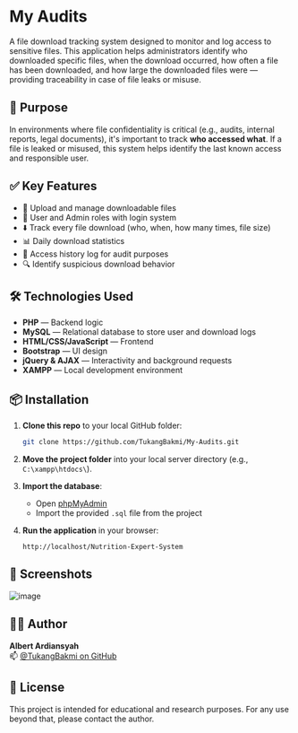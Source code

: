 # My Audits

A file download tracking system designed to monitor and log access to sensitive files. This application helps administrators identify who downloaded specific files, when the download occurred, how often a file has been downloaded, and how large the downloaded files were — providing traceability in case of file leaks or misuse.

## 🔐 Purpose

In environments where file confidentiality is critical (e.g., audits, internal reports, legal documents), it's important to track **who accessed what**. If a file is leaked or misused, this system helps identify the last known access and responsible user.

## ✅ Key Features

- 📁 Upload and manage downloadable files
- 👥 User and Admin roles with login system
- ⬇️ Track every file download (who, when, how many times, file size)
- 📊 Daily download statistics
- 🧾 Access history log for audit purposes
- 🔍 Identify suspicious download behavior

## 🛠 Technologies Used

- **PHP** — Backend logic
- **MySQL** — Relational database to store user and download logs
- **HTML/CSS/JavaScript** — Frontend
- **Bootstrap** — UI design
- **jQuery & AJAX** — Interactivity and background requests
- **XAMPP** — Local development environment

## 📦 Installation

1. **Clone this repo** to your local GitHub folder:
   ```bash
   git clone https://github.com/TukangBakmi/My-Audits.git
   ```
2. **Move the project folder** into your local server directory (e.g., `C:\xampp\htdocs\`).

3. **Import the database**:
   - Open [phpMyAdmin](http://localhost/phpmyadmin)
   - Import the provided `.sql` file from the project

4. **Run the application** in your browser:
   ```
   http://localhost/Nutrition-Expert-System
   ```

## 📸 Screenshots
![image](https://github.com/user-attachments/assets/3a48531c-70b5-4bc8-9658-ab14312c1b15)

## 🙋‍♂️ Author

**Albert Ardiansyah**  
📫 [@TukangBakmi on GitHub](https://github.com/TukangBakmi)

## 📃 License

This project is intended for educational and research purposes. For any use beyond that, please contact the author.
